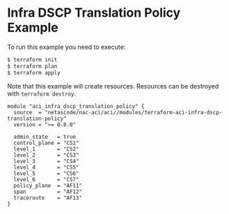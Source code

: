 <!-- BEGIN_TF_DOCS -->
# Infra DSCP Translation Policy Example

To run this example you need to execute:

```bash
$ terraform init
$ terraform plan
$ terraform apply
```

Note that this example will create resources. Resources can be destroyed with `terraform destroy`.

```hcl
module "aci_infra_dscp_translation_policy" {
  source  = "netascode/nac-aci/aci//modules/terraform-aci-infra-dscp-translation-policy"
  version = ">= 0.8.0"

  admin_state   = true
  control_plane = "CS1"
  level_1       = "CS2"
  level_2       = "CS3"
  level_3       = "CS4"
  level_4       = "CS5"
  level_5       = "CS6"
  level_6       = "CS7"
  policy_plane  = "AF11"
  span          = "AF12"
  traceroute    = "AF13"
}
```
<!-- END_TF_DOCS -->